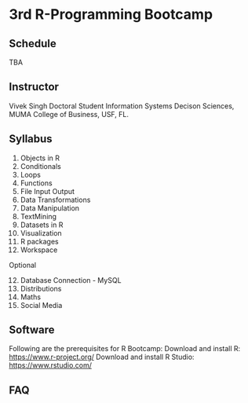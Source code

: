 # 3rd R-Programming Bootcamp

## Schedule
TBA

## Instructor

Vivek Singh
Doctoral Student
Information Systems Decison Sciences,
MUMA College of Business,
USF, FL.

## Syllabus

1. Objects in R
2. Conditionals
3. Loops	
4. Functions
5. File Input Output
6. Data Transformations
7. Data Manipulation
8. TextMining	
9. Datasets in R
10. Visualization	
11. R packages
12. Workspace

Optional 	

12. Database Connection - MySQL
13. Distributions
14. Maths	
15. Social Media

## Software

Following are the prerequisites for R Bootcamp:
Download and install R: https://www.r-project.org/
Download and install R Studio: https://www.rstudio.com/

## FAQ
